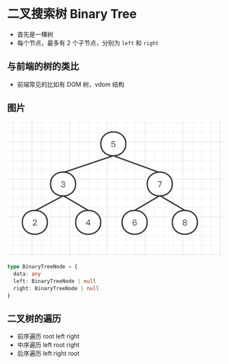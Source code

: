 # 二叉搜索树 Binary Tree
- 首先是一棵树
- 每个节点，最多有 2 个子节点，分别为 `left` 和 `right`

## 与前端的树的类比
- 前端常见的比如有 DOM 树，vdom 结构

## 图片
![二叉搜索树](./二叉搜索树.png)

```ts
type BinaryTreeNode = {
  data: any
  left: BinaryTreeNode | null
  right: BinaryTreeNode | null
}
```
## 二叉树的遍历 
- 前序遍历 root left right
- 中序遍历 left root right
- 后序遍历 left right root

